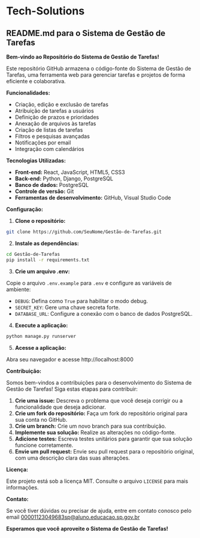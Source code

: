 # Tech-Solutions
## README.md para o Sistema de Gestão de Tarefas

**Bem-vindo ao Repositório do Sistema de Gestão de Tarefas!**

Este repositório GitHub armazena o código-fonte do Sistema de Gestão de Tarefas, uma ferramenta web para gerenciar tarefas e projetos de forma eficiente e colaborativa.

**Funcionalidades:**

* Criação, edição e exclusão de tarefas
* Atribuição de tarefas a usuários
* Definição de prazos e prioridades
* Anexação de arquivos às tarefas
* Criação de listas de tarefas
* Filtros e pesquisas avançadas
* Notificações por email
* Integração com calendários

**Tecnologias Utilizadas:**

* **Front-end:** React, JavaScript, HTML5, CSS3
* **Back-end:** Python, Django, PostgreSQL
* **Banco de dados:** PostgreSQL
* **Controle de versão:** Git
* **Ferramentas de desenvolvimento:** GitHub, Visual Studio Code

**Configuração:**

1. **Clone o repositório:**

```bash
git clone https://github.com/SeuNome/Gestão-de-Tarefas.git
```

2. **Instale as dependências:**

```bash
cd Gestão-de-Tarefas
pip install -r requirements.txt
```

3. **Crie um arquivo .env:**

Copie o arquivo `.env.example` para `.env` e configure as variáveis de ambiente:

* `DEBUG`: Defina como `True` para habilitar o modo debug.
* `SECRET_KEY`: Gere uma chave secreta forte.
* `DATABASE_URL`: Configure a conexão com o banco de dados PostgreSQL.

4. **Execute a aplicação:**

```bash
python manage.py runserver
```

5. **Acesse a aplicação:**

Abra seu navegador e acesse http://localhost:8000

**Contribuição:**

Somos bem-vindos a contribuições para o desenvolvimento do Sistema de Gestão de Tarefas! Siga estas etapas para contribuir:

1. **Crie uma issue:** Descreva o problema que você deseja corrigir ou a funcionalidade que deseja adicionar.
2. **Crie um fork do repositório:** Faça um fork do repositório original para sua conta no GitHub.
3. **Crie um branch:** Crie um novo branch para sua contribuição.
4. **Implemente sua solução:** Realize as alterações no código-fonte.
5. **Adicione testes:** Escreva testes unitários para garantir que sua solução funcione corretamente.
6. **Envie um pull request:** Envie seu pull request para o repositório original, com uma descrição clara das suas alterações.

**Licença:**

Este projeto está sob a licença MIT. Consulte o arquivo `LICENSE` para mais informações.

**Contato:**

Se você tiver dúvidas ou precisar de ajuda, entre em contato conosco pelo email 00001123049683sp@aluno.educacao.sp.gov.br

**Esperamos que você aproveite o Sistema de Gestão de Tarefas!**
